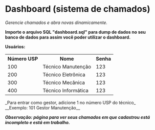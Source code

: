 # Dashboard (sistema de chamados)
_Gerencie chamados e abra novas dinamicamente._

__Importe o arquivo SQL "dashboard.sql" para dump de dados no seu banco de dados para assim você poder utilizar o dashboard.__

__Usuários:__
<table>
  <tr>
    <th>Número USP</th>
    <th>Nome</th>
    <th>Senha</th>
  </tr>
  <tr>
    <td>100</td>
    <td>Técnico Manutenção</td>
    <td>123</td>
  </tr>
  <tr>
    <td>200</td>
    <td>Técnico Eletrônica</td>
    <td>123</td>
  </tr>
  <tr>
    <td>300</td>
    <td>Técnico Mecânica</td>
    <td>123</td>
  </tr>
  <tr>
    <td>400</td>
    <td>Técnico Informática</td>
    <td>123</td>
  </tr>

</table>
_Para entrar como gestor, adicione 1 no número USP do técnico_
<br>
__Exemplo: 101 Gestor Manutenção__

__*Observação: página para ver seus chamados em que cadastrou está incompleto e está em trabalho.*__
